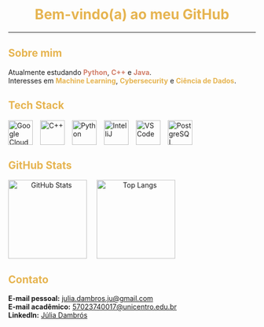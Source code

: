 <div align="center">

# <span style="color:#E6B450; font-weight: bold;">Bem-vindo(a) ao meu GitHub</span>

</div>

---

## <span style="color:#E6B450; font-weight: bold;">Sobre mim</span>  

Atualmente estudando <span style="color:#D27D68; font-weight: bold;">Python</span>, <span style="color:#D27D68; font-weight: bold;">C++</span> e <span style="color:#D27D68; font-weight: bold;">Java</span>.  
Interesses em <span style="color:#E6B450; font-weight: bold;">Machine Learning</span>, <span style="color:#E6B450; font-weight: bold;">Cybersecurity</span> e <span style="color:#E6B450; font-weight: bold;">Ciência de Dados</span>.  


## <span style="color:#E6B450; font-weight: bold;">Tech Stack</span>  

<div align="left" style="display: flex; gap: 15px;">
  <img src="https://cdn.jsdelivr.net/gh/devicons/devicon/icons/googlecloud/googlecloud-original.svg" height="50" alt="Google Cloud" />
  <img src="https://cdn.jsdelivr.net/gh/devicons/devicon/icons/cplusplus/cplusplus-original.svg" height="50" alt="C++" />
  <img src="https://cdn.jsdelivr.net/gh/devicons/devicon/icons/python/python-original.svg" height="50" alt="Python" />
  <img src="https://cdn.jsdelivr.net/gh/devicons/devicon/icons/intellij/intellij-original.svg" height="50" alt="IntelliJ" />
  <img src="https://cdn.jsdelivr.net/gh/devicons/devicon/icons/vscode/vscode-original.svg" height="50" alt="VS Code" />
  <img src="https://cdn.jsdelivr.net/gh/devicons/devicon/icons/postgresql/postgresql-original.svg" height="50" alt="PostgreSQL" />
</div>


## <span style="color:#E6B450; font-weight: bold;">GitHub Stats</span>  

<div align="center" style="display: flex; gap: 20px;">
  <img src="https://github-readme-stats.vercel.app/api?username=Juliadambros&show_icons=true&include_all_commits=true&count_private=true&theme=moltack&hide_border=true" height="160" alt="GitHub Stats" />
  <img src="https://github-readme-stats.vercel.app/api/top-langs?username=Juliadambros&layout=compact&langs_count=5&theme=moltack&hide_border=true" height="160" alt="Top Langs" />
</div>


## <span style="color:#E6B450; font-weight: bold;">Contato</span>  

**E-mail pessoal:** [julia.dambros.ju@gmail.com](mailto:julia.dambros.ju@gmail.com)  
**E-mail acadêmico:** [57023740017@unicentro.edu.br](mailto:57023740017@unicentro.edu.br)  
**LinkedIn:** [Júlia Dambrós](https://www.linkedin.com/in/j%C3%BAlia-dambr%C3%B3s-5215352a8/)  

